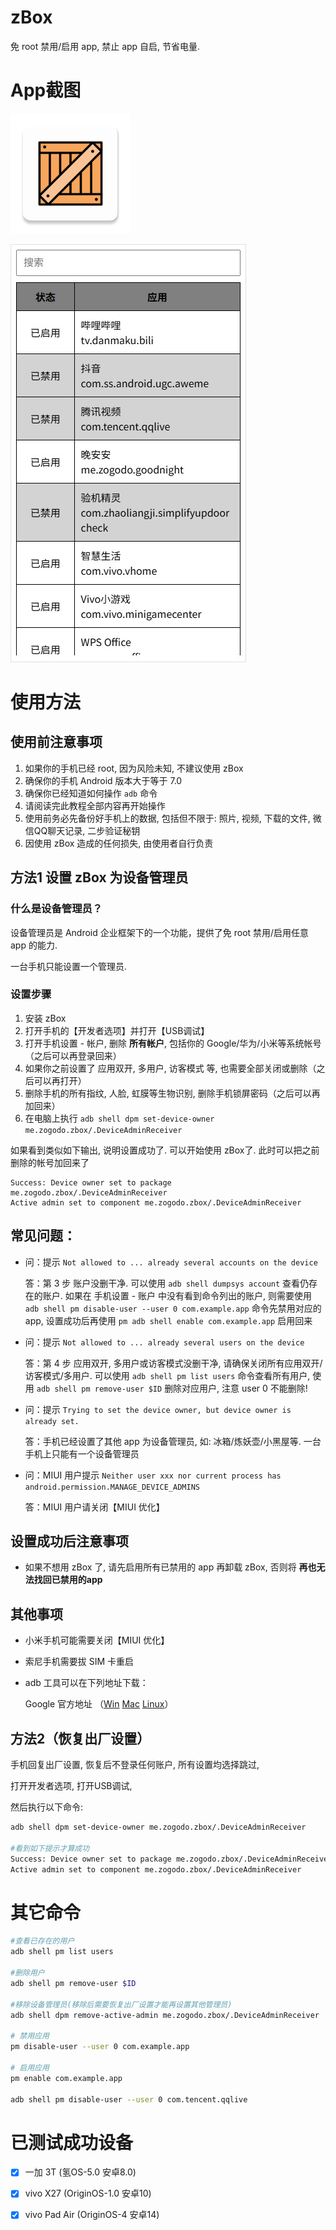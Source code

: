 # zBox

免 root 禁用/启用 app, 禁止 app 自启, 节省电量.

# App截图

![](https://raw.githubusercontent.com/zogodo/zBox/refs/heads/master/app/src/main/res/mipmap-xxxhdpi/ic_launcher.png)

![](https://raw.githubusercontent.com/zogodo/zBox/refs/heads/master/doc/index.jpg)

# 使用方法

## 使用前注意事项

1. 如果你的手机已经 root, 因为风险未知, 不建议使用 zBox
2. 确保你的手机 Android 版本大于等于 7.0
3. 确保你已经知道如何操作 `adb` 命令
4. 请阅读完此教程全部内容再开始操作
5. 使用前务必先备份好手机上的数据, 包括但不限于: 照片, 视频, 下载的文件, 微信QQ聊天记录, 二步验证秘钥
6. 因使用 zBox 造成的任何损失, 由使用者自行负责

## 方法1 设置 zBox 为设备管理员

### 什么是设备管理员？

设备管理员是 Android 企业框架下的一个功能，提供了免 root 禁用/启用任意 app 的能力.

一台手机只能设置一个管理员.

### 设置步骤

1. 安装 zBox
2. 打开手机的【开发者选项】并打开【USB调试】
3. 打开手机设置 - 帐户, 删除 **所有帐户**, 包括你的 Google/华为/小米等系统帐号（之后可以再登录回来）
4. 如果你之前设置了 应用双开, 多用户, 访客模式 等, 也需要全部关闭或删除（之后可以再打开）
5. 删除手机的所有指纹, 人脸, 虹膜等生物识别, 删除手机锁屏密码（之后可以再加回来）
6. 在电脑上执行 `adb shell dpm set-device-owner me.zogodo.zbox/.DeviceAdminReceiver`



如果看到类似如下输出, 说明设置成功了. 可以开始使用 zBox了. 此时可以把之前删除的帐号加回来了

```
Success: Device owner set to package me.zogodo.zbox/.DeviceAdminReceiver
Active admin set to component me.zogodo.zbox/.DeviceAdminReceiver
```



## 常见问题：

- 问：提示 `Not allowed to ... already several accounts on the device`

  答：第 3 步 账户没删干净. 可以使用 `adb shell dumpsys account` 查看仍存在的账户. 如果在 手机设置 - 账户 中没有看到命令列出的账户, 则需要使用 `adb shell pm disable-user --user 0 com.example.app` 命令先禁用对应的app, 设置成功后再使用 `pm adb shell enable com.example.app` 启用回来

- 问：提示 `Not allowed to ... already several users on the device`

  答：第 4 步 应用双开, 多用户或访客模式没删干净, 请确保关闭所有应用双开/访客模式/多用户. 可以使用 `adb shell pm list users` 命令查看所有用户, 使用 `adb shell pm remove-user $ID` 删除对应用户, 注意 user 0 不能删除!

- 问：提示 `Trying to set the device owner, but device owner is already set.`

  答：手机已经设置了其他 app 为设备管理员, 如: 冰箱/炼妖壶/小黑屋等. 一台手机上只能有一个设备管理员

- 问：MIUI 用户提示 `Neither user xxx nor current process has android.permission.MANAGE_DEVICE_ADMINS`

  答：MIUI 用户请关闭【MIUI 优化】



## 设置成功后注意事项

- 如果不想用 zBox 了, 请先启用所有已禁用的 app 再卸载 zBox, 否则将 **再也无法找回已禁用的app**



## 其他事项

- 小米手机可能需要关闭【MIUI 优化】

- 索尼手机需要拔 SIM 卡重启

- adb 工具可以在下列地址下载：

  Google 官方地址 （[Win](https://dl.google.com/android/repository/platform-tools-latest-windows.zip) [Mac](https://dl.google.com/android/repository/platform-tools-latest-darwin.zip) [Linux](https://dl.google.com/android/repository/platform-tools-latest-linux.zip)）



## 方法2（恢复出厂设置）

手机回复出厂设置, 恢复后不登录任何账户, 所有设置均选择跳过,

打开开发者选项, 打开USB调试,

然后执行以下命令:

```sh
adb shell dpm set-device-owner me.zogodo.zbox/.DeviceAdminReceiver

#看到如下提示才算成功
Success: Device owner set to package me.zogodo.zbox/.DeviceAdminReceiver
Active admin set to component me.zogodo.zbox/.DeviceAdminReceiver
```



# 其它命令

```sh
#查看已存在的用户
adb shell pm list users

#删除用户
adb shell pm remove-user $ID

#移除设备管理员(移除后需要恢复出厂设置才能再设置其他管理员)
adb shell dpm remove-active-admin me.zogodo.zbox/.DeviceAdminReceiver

# 禁用应用
pm disable-user --user 0 com.example.app

# 启用应用
pm enable com.example.app

adb shell pm disable-user --user 0 com.tencent.qqlive

```



# 已测试成功设备

- [x] 一加 3T (氢OS-5.0 安卓8.0)
- [x] vivo X27 (OriginOS-1.0 安卓10)
- [x] vivo Pad Air (OriginOS-4 安卓14)

